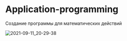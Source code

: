 # Application-programming
 Создание программы для математических действий
 
![2021-09-11_20-29-38](https://user-images.githubusercontent.com/90498579/132953054-68994ed1-7712-4689-9d4b-a574f327257a.png)


